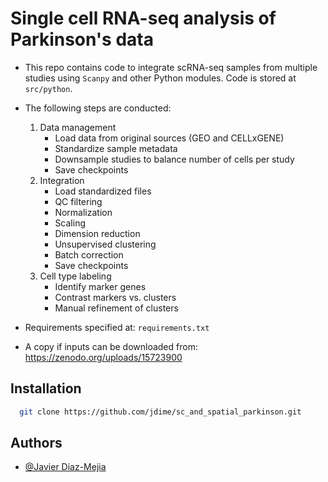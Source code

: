 
# Single cell RNA-seq analysis of Parkinson's data

- This repo contains code to integrate scRNA-seq samples from multiple studies using `Scanpy` and other Python modules. Code is stored at `src/python`.

- The following steps are conducted:
    1. Data management
        - Load data from original sources (GEO and CELLxGENE)
        - Standardize sample metadata
        - Downsample studies to balance number of cells per study
        - Save checkpoints
    2. Integration
        - Load standardized files
        - QC filtering
        - Normalization
        - Scaling
        - Dimension reduction
        - Unsupervised clustering
        - Batch correction
        - Save checkpoints
    3. Cell type labeling
        - Identify marker genes
        - Contrast markers vs. clusters
        - Manual refinement of clusters

- Requirements specified at: `requirements.txt`
- A copy if inputs can be downloaded from: https://zenodo.org/uploads/15723900

## Installation
```bash
  git clone https://github.com/jdime/sc_and_spatial_parkinson.git
```
    
## Authors

- [@Javier Diaz-Mejia](https://www.github.com/jdime)

